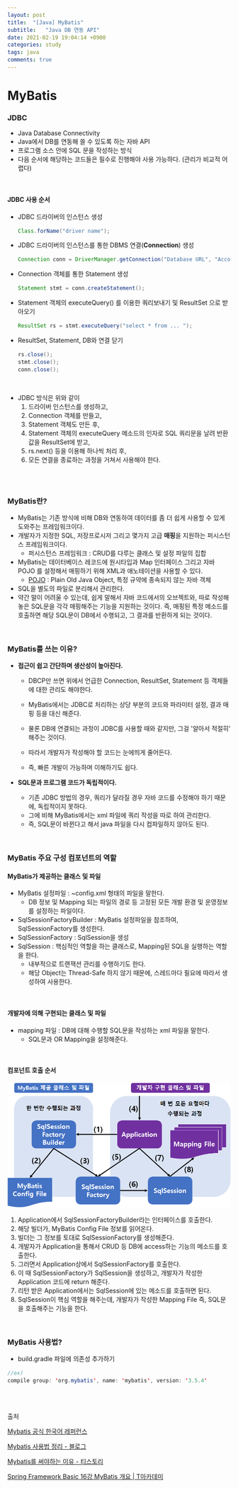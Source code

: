 ```yaml
---
layout: post
title:  "[Java] MyBatis"
subtitle:   "Java DB 연동 API"
date: 2021-02-19 19:04:14 +0900
categories: study
tags: java
comments: true
---
```

# MyBatis

### JDBC

* Java Database Connectivity
* Java에서 DB를 연동해 쓸 수 있도록 하는 자바 API
* 프로그램 소스 안에 SQL 문을 작성하는 방식
* 다음 순서에 해당하는 코드들은 필수로 진행해야 사용 가능하다. (관리가 비교적 어렵다)

<br/>

#### JDBC 사용 순서

* JDBC 드라이버의 인스턴스 생성

  ```java
  Class.forName("driver name");
  ```

* JDBC 드라이버의 인스턴스를 통한 DBMS 연결(**Connection**) 생성 

  ```java
  Connection conn = DriverManager.getConnection("Database URL", "Account ID", "PW");
  ```

* Connection 객체를 통한 Statement 생성

  ```java
  Statement stmt = conn.createStatement();
  ```

* Statement 객체의 executeQuery() 를 이용한 쿼리보내기 및 ResultSet 으로 받아오기

  ```java
  ResultSet rs = stmt.executeQuery("select * from ... ");
  ```

* ResultSet, Statement, DB와 연결 닫기

  ```java
  rs.close();
  stmt.close();
  conn.close();
  ```

<br/>

* JDBC 방식은 위와 같이
  1. 드라이버 인스턴스를 생성하고,
  2. Connection 객체를 만들고,
  3. Statement 객체도 만든 후,
  4. Statement 객체의 executeQuery 메소드의 인자로 SQL 쿼리문을 날려 반환값을 ResultSet에 받고,
  5. rs.next() 등을 이용해 하나씩 처리 후,
  6. 모든 연결을 종료하는 과정을 거쳐서 사용해야 한다.

<br/>

<br/>

### MyBatis란?

* MyBatis는 기존 방식에 비해 DB와 연동하여 데이터를 좀 더 쉽게 사용할 수 있게 도와주는 프레임워크이다.
* 개발자가 지정한 SQL, 저장프로시저 그리고 몇가지 고급 **매핑**을 지원하는 퍼시스턴스 프레임워크이다. 
  * 퍼시스턴스 프레임워크 : CRUD를 다루는 클래스 및 설정 파일의 집합
* MyBatis는 데이터베이스 레코드에 원시타입과 Map 인터페이스 그리고 자바 POJO 를 설정해서 매핑하기 위해 XML과 애노테이션을 사용할 수 있다.
  * [POJO](https://happyer16.tistory.com/entry/POJOplain-old-java-object%EB%9E%80) : Plain Old Java Object, 특정 규약에 종속되지 않는 자바 객체
* SQL을 별도의 파일로 분리해서 관리한다.
* 약간 말이 어려울 수 있는데, 쉽게 말해서 자바 코드에서의 오브젝트와, 따로 작성해 놓은 SQL문을 각각 매핑해주는 기능을 지원하는 것이다. 즉, 매핑된 특정 메소드를 호출하면 해당 SQL문이 DB에서 수행되고, 그 결과를 반환하게 되는 것이다.

<br/>

### MyBatis를 쓰는 이유?

* **접근이 쉽고 간단하며 생산성이 높아진다.**

  * DBCP만 쓰면 위에서 언급한 Connection, ResultSet, Statement 등 객체들에 대한 관리도 해야한다.

  * MyBatis에서는 JDBC로 처리하는 상당 부분의 코드와 파라미터 설정, 결과 매핑 등을 대신 해준다.
  * 물론 DB에 연결되는 과정이 JDBC를 사용할 때와 같지만, 그걸 '알아서 적절히' 해주는 것이다.
  * 따라서 개발자가 작성해야 할 코드는 눈에띄게 줄어든다.
  * 즉, 빠른 개발이 가능하며 이해하기도 쉽다.
* **SQL문과 프로그램 코드가 독립적이다.**
  * 기존 JDBC 방법의 경우, 쿼리가 달라질 경우 자바 코드를 수정해야 하기 때문에, 독립적이지 못하다.
  * 그에 비해 MyBatis에서는 xml 파일에 쿼리 작성을 따로 하여 관리한다.
  * 즉, SQL문이 바뀐다고 해서 java 파일을 다시 컴파일하지 않아도 된다.

<br/>

### MyBatis 주요 구성 컴포넌트의 역할

#### MyBatis가 제공하는 클래스 및 파일

* MyBatis 설정파일 : ~config.xml 형태의 파일을 말한다.
  * DB 정보 및 Mapping 되는 파일의 경로 등 고정된 모든 개발 환경 및 운영정보를 설정하는 파일이다.
* SqlSessionFactoryBuilder : MyBatis 설정파일을 참조하여, SqlSessionFactory를 생성한다.
* SqlSessionFactory : SqlSession을 생성
* SqlSession : 핵심적인 역할을 하는 클래스로, Mapping된 SQL을 실행하는 역할을 한다.
  * 내부적으로 트랜잭션 관리를 수행하기도 한다.
  * 해당 Object는 Thread-Safe 하지 않기 때문에, 스레드마다 필요에 따라서 생성하여 사용한다.

<br/>

#### 개발자에 의해 구현되는 클래스 및 파일

* mapping 파일 : DB에 대해 수행할 SQL문을 작성하는 xml 파일을 말한다.
  * SQL문과 OR Mapping을 설정해준다.

<br/>

#### 컴포넌트 호출 순서

![image-20210217000852328](/assets/img/study/java/image-20210217000852328.png)

1. Application에서 SqlSessionFactoryBuilder라는 인터페이스를 호출한다.
2. 해당 빌더가, MyBatis Config File 정보를 읽어온다.
3. 빌더는 그 정보를 토대로 SqlSessionFactory를 생성해준다.
4. 개발자가 Application을 통해서 CRUD 등 DB에 access하는 기능의 메소드를 호출한다.
5. 그러면서 Application상에서 SqlSessionFactory를 호출한다.
6. 이 때 SqlSessionFactory가  SqlSession을 생성하고, 개발자가 작성한 Application 코드에 return 해준다.
7. 리턴 받은 Application에서는 SqlSession에 있는 메소드를 호출하면 된다.
8. SqlSession이 핵심 역할을 해주는데, 개발자가 작성한 Mapping File 즉, SQL문을 호출해주는 기능을 한다.

<br/>

### MyBatis 사용법?

* build.gradle 파일에 의존성 추가하기

```java
//ex)
compile group: 'org.mybatis', name: 'mybatis', version: '3.5.4'
```

<br/>

<br/>

출처

[Mybatis 공식 한국어 레퍼런스](https://mybatis.org/mybatis-3/ko/index.html)

[Mybatis 사용법 정리 - 블로그](https://m.blog.naver.com/PostView.nhn?blogId=songintae92&logNo=221216410360&proxyReferer=https:%2F%2Fwww.google.com%2F)

[Mybatis를 써야하는 이유 - 티스토리](https://goodsy.tistory.com/5)

[Spring Framework Basic 16강 MyBatis 개요 | T아카데미](https://www.youtube.com/watch?v=9b5P4YiyqOY&feature=youtu.be)

